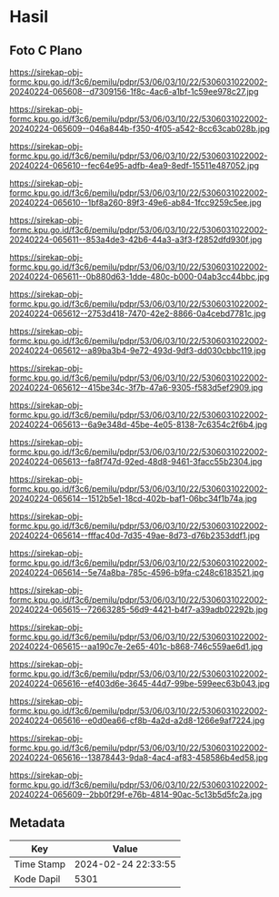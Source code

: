 # Hasil

## Foto C Plano

https://sirekap-obj-formc.kpu.go.id/f3c6/pemilu/pdpr/53/06/03/10/22/5306031022002-20240224-065608--d7309156-1f8c-4ac6-a1bf-1c59ee978c27.jpg

https://sirekap-obj-formc.kpu.go.id/f3c6/pemilu/pdpr/53/06/03/10/22/5306031022002-20240224-065609--046a844b-f350-4f05-a542-8cc63cab028b.jpg

https://sirekap-obj-formc.kpu.go.id/f3c6/pemilu/pdpr/53/06/03/10/22/5306031022002-20240224-065610--fec64e95-adfb-4ea9-8edf-15511e487052.jpg

https://sirekap-obj-formc.kpu.go.id/f3c6/pemilu/pdpr/53/06/03/10/22/5306031022002-20240224-065610--1bf8a260-89f3-49e6-ab84-1fcc9259c5ee.jpg

https://sirekap-obj-formc.kpu.go.id/f3c6/pemilu/pdpr/53/06/03/10/22/5306031022002-20240224-065611--853a4de3-42b6-44a3-a3f3-f2852dfd930f.jpg

https://sirekap-obj-formc.kpu.go.id/f3c6/pemilu/pdpr/53/06/03/10/22/5306031022002-20240224-065611--0b880d63-1dde-480c-b000-04ab3cc44bbc.jpg

https://sirekap-obj-formc.kpu.go.id/f3c6/pemilu/pdpr/53/06/03/10/22/5306031022002-20240224-065612--2753d418-7470-42e2-8866-0a4cebd7781c.jpg

https://sirekap-obj-formc.kpu.go.id/f3c6/pemilu/pdpr/53/06/03/10/22/5306031022002-20240224-065612--a89ba3b4-9e72-493d-9df3-dd030cbbc119.jpg

https://sirekap-obj-formc.kpu.go.id/f3c6/pemilu/pdpr/53/06/03/10/22/5306031022002-20240224-065612--415be34c-3f7b-47a6-9305-f583d5ef2909.jpg

https://sirekap-obj-formc.kpu.go.id/f3c6/pemilu/pdpr/53/06/03/10/22/5306031022002-20240224-065613--6a9e348d-45be-4e05-8138-7c6354c2f6b4.jpg

https://sirekap-obj-formc.kpu.go.id/f3c6/pemilu/pdpr/53/06/03/10/22/5306031022002-20240224-065613--fa8f747d-92ed-48d8-9461-3facc55b2304.jpg

https://sirekap-obj-formc.kpu.go.id/f3c6/pemilu/pdpr/53/06/03/10/22/5306031022002-20240224-065614--1512b5e1-18cd-402b-baf1-06bc34f1b74a.jpg

https://sirekap-obj-formc.kpu.go.id/f3c6/pemilu/pdpr/53/06/03/10/22/5306031022002-20240224-065614--fffac40d-7d35-49ae-8d73-d76b2353ddf1.jpg

https://sirekap-obj-formc.kpu.go.id/f3c6/pemilu/pdpr/53/06/03/10/22/5306031022002-20240224-065614--5e74a8ba-785c-4596-b9fa-c248c6183521.jpg

https://sirekap-obj-formc.kpu.go.id/f3c6/pemilu/pdpr/53/06/03/10/22/5306031022002-20240224-065615--72663285-56d9-4421-b4f7-a39adb02292b.jpg

https://sirekap-obj-formc.kpu.go.id/f3c6/pemilu/pdpr/53/06/03/10/22/5306031022002-20240224-065615--aa190c7e-2e65-401c-b868-746c559ae6d1.jpg

https://sirekap-obj-formc.kpu.go.id/f3c6/pemilu/pdpr/53/06/03/10/22/5306031022002-20240224-065616--ef403d6e-3645-44d7-99be-599eec63b043.jpg

https://sirekap-obj-formc.kpu.go.id/f3c6/pemilu/pdpr/53/06/03/10/22/5306031022002-20240224-065616--e0d0ea66-cf8b-4a2d-a2d8-1266e9af7224.jpg

https://sirekap-obj-formc.kpu.go.id/f3c6/pemilu/pdpr/53/06/03/10/22/5306031022002-20240224-065616--13878443-9da8-4ac4-af83-458586b4ed58.jpg

https://sirekap-obj-formc.kpu.go.id/f3c6/pemilu/pdpr/53/06/03/10/22/5306031022002-20240224-065609--2bb0f29f-e76b-4814-90ac-5c13b5d5fc2a.jpg


## Metadata

| Key        | Value               |
| ---------- | ------------------- |
| Time Stamp | 2024-02-24 22:33:55 |
| Kode Dapil | 5301                |



